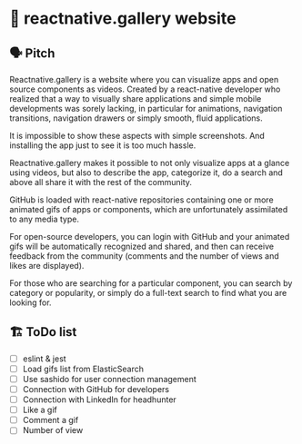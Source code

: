 # 🎨 reactnative.gallery website

## 🗣 Pitch

Reactnative.gallery is a website where you can visualize apps and open source components as videos. Created by a react-native developer who realized that a way to visually share applications and simple mobile developments was sorely lacking, in particular for animations, navigation transitions, navigation drawers or simply smooth, fluid applications.

It is impossible to show these aspects with simple screenshots. And installing the app just to see it is too much hassle.

Reactnative.gallery makes it possible to not only visualize apps at a glance using videos, but also to describe the app, categorize it, do a search and above all share it with the rest of the community.

GitHub is loaded with react-native repositories containing one or more animated gifs of apps or components, which are unfortunately assimilated to any media type.

For open-source developers, you can login with GitHub and your animated gifs will be automatically recognized and shared, and then can receive feedback from the community (comments and the number of views and likes are displayed).

For those who are searching for a particular component, you can search by category or popularity, or simply do a full-text search to find what you are looking for.

## 🏗 ToDo list

* [ ] eslint & jest
* [ ] Load gifs list from ElasticSearch
* [ ] Use sashido for user connection management
* [ ] Connection with GitHub for developers
* [ ] Connection with LinkedIn for headhunter
* [ ] Like a gif
* [ ] Comment a gif
* [ ] Number of view
